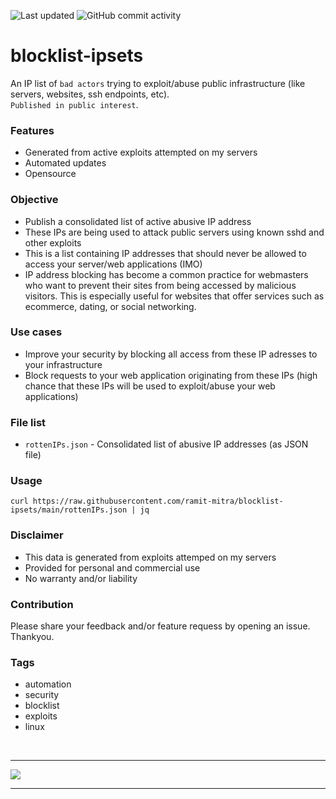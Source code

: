 ![Last updated](https://img.shields.io/badge/Last%20updated%20at-Tue%20Aug%2023%2009:25%20AM%20UTC%202022-orange.svg?style=for-the-badge&logo=git)
![GitHub commit activity](https://img.shields.io/github/commit-activity/m/ramit-mitra/blocklist-ipsets?color=green&logo=github&style=for-the-badge)

# **blocklist-ipsets**

An IP list of `bad actors` trying to exploit/abuse public infrastructure (like servers, websites, ssh endpoints, etc).   
`Published in public interest`.

### Features

- Generated from active exploits attempted on my servers
- Automated updates
- Opensource

### Objective

- Publish a consolidated list of active abusive IP address
- These IPs are being used to attack public servers using known sshd and other exploits
- This is a list containing IP addresses that should never be allowed to access your server/web applications (IMO)
- IP address blocking has become a common practice for webmasters who want to prevent their sites from being accessed by malicious visitors. This is especially useful for websites that offer services such as ecommerce, dating, or social networking.

### Use cases

- Improve your security by blocking all access from these IP adresses to your infrastructure
- Block requests to your web application originating from these IPs (high chance that these IPs will be used to exploit/abuse your web applications)

### File list

- `rottenIPs.json` - Consolidated list of abusive IP addresses (as JSON file)

### Usage

```
curl https://raw.githubusercontent.com/ramit-mitra/blocklist-ipsets/main/rottenIPs.json | jq
```

### Disclaimer

- This data is generated from exploits attemped on my servers
- Provided for personal and commercial use
- No warranty and/or liability

### Contribution

Please share your feedback and/or feature requess by opening an issue. Thankyou.

### Tags

- automation
- security
- blocklist
- exploits
- linux

<p align="center">
<br/>
<hr />
<img src="https://media.giphy.com/media/EOIHxXCGiPPIT2Xl9t/giphy.gif">
<hr />
</p>

